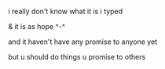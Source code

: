 
























 i really don't know what it is i typed

 & it is as hope ^-^

 and it haven't have any promise to anyone yet

 but u should do things u promise to others

